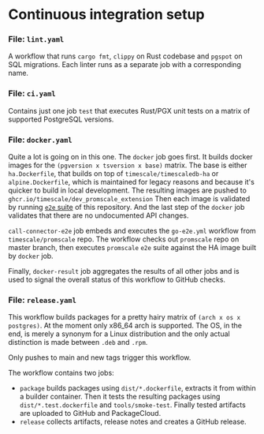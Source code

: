 # Continuous integration setup

### File: `lint.yaml`
A workflow that runs `cargo fmt`, `clippy` on Rust codebase and `pgspot` on SQL
migrations. Each linter runs as a separate job with a corresponding name.

### File: `ci.yaml`
Contains just one job `test` that executes Rust/PGX unit tests on a matrix of
supported PostgreSQL versions.

### File: `docker.yaml`

Quite a lot is going on in this one. The `docker` job goes first. It builds docker
images for the `(pgversion x tsversion x base)` matrix. The base is either `ha.Dockerfile`,
that builds on top of `timescale/timescaledb-ha` or `alpine.Dockerfile`, which
is maintained for legacy reasons and because it's quicker to build in local
development. The resulting images are pushed to `ghcr.io/timescale/dev_promscale_extension`
Then each image is validated by running [`e2e` suite](../e2e/README.md) of this repository.
And the last step of the `docker` job validates that there are no undocumented API changes.

`call-connector-e2e` job embeds and executes the `go-e2e.yml` workflow from
`timescale/promscale` repo. The workflow checks out `promscale` repo on master branch,
then executes `promscale` `e2e` suite against the HA image built by `docker` job.

Finally, `docker-result` job aggregates the results of all other jobs and is used to
signal the overall status of this workflow to GitHub checks.


### File: `release.yaml`

This workflow builds packages for a pretty hairy matrix of `(arch x os x postgres)`.
At the moment only x86_64 arch is supported. The OS, in the end, is merely a synonym
for a Linux distribution and the only actual distinction is made between `.deb` and `.rpm`.

Only pushes to main and new tags trigger this workflow.

The workflow contains two jobs:
 - `package` builds packages using `dist/*.dockerfile`, extracts it from within a builder container. Then it tests the resulting packages using `dist/*.test.dockerfile` and `tools/smoke-test`. Finally tested artifacts are uploaded to GitHub and PackageCloud.
 - `release` collects artifacts, release notes and creates a GitHub release.